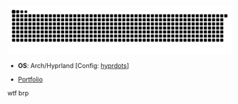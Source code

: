 

[![Snake animation](https://raw.githubusercontent.com/ardszsantos/ardszsantos/output/snake.svg)](https://github.com/ardszsantos/ardszsantos)


- **OS**: Arch/Hyprland [Config: [hyprdots](https://github.com/prasanthrangan/hyprdots/)]

- [Portfolio](https://portifolio-senai.vercel.app/)

wtf brp

